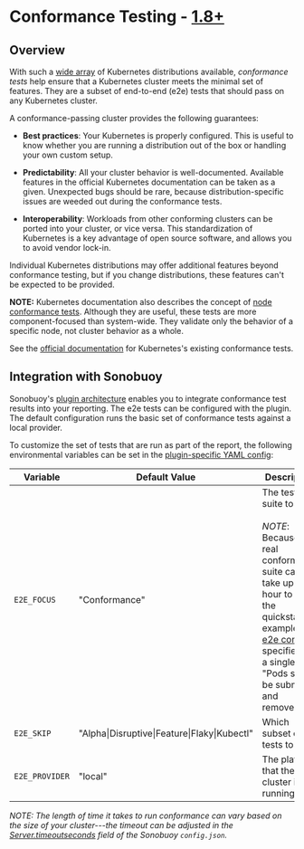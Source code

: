 # Conformance Testing - [1.8+][6]

## Overview

With such a [wide array][2] of Kubernetes distributions available, *conformance tests* help ensure that a Kubernetes cluster meets the minimal set of features. They are a subset of end-to-end (e2e) tests that should pass on any Kubernetes cluster.

A conformance-passing cluster provides the following guarantees:

* **Best practices**: Your Kubernetes is properly configured. This is useful to know whether you are running a distribution out of the box or handling your own custom setup.

* **Predictability**: All your cluster behavior is well-documented. Available features in the official Kubernetes documentation can be taken as a given. Unexpected bugs should be rare, because distribution-specific issues are weeded out during the conformance tests.

* **Interoperability**: Workloads from other conforming clusters can be ported into your cluster, or vice versa. This standardization of Kubernetes is a key advantage of open source software, and allows you to avoid vendor lock-in.

Individual Kubernetes distributions may offer additional features beyond conformance testing, but if you change distributions, these features can't be expected to be provided.

**NOTE:** Kubernetes documentation also describes the concept of [node conformance tests][3]. Although they are useful, these tests are more component-focused than system-wide. They validate only the behavior of a specific node, not cluster behavior as a whole.

See the [official documentation][4] for Kubernetes's existing conformance tests.

## Integration with Sonobuoy

Sonobuoy's [plugin architecture][5] enables you to integrate conformance test results into your reporting.  The e2e tests can be configured with the plugin. The default configuration runs the basic set of conformance tests against a local provider.

To customize the set of tests that are run as part of the report, the following environmental variables can be set in the [plugin-specific YAML config][7]:

| Variable | Default Value | Description |
|---|---|---|
| `E2E_FOCUS` | "Conformance" | The test suite to run.<br><br>*NOTE*: Because the real conformance suite can take up to an hour to run, the quickstart example's [e2e config][8] specifies just a single test, "Pods should be submitted and removed". |
| `E2E_SKIP` | "Alpha&#124;Disruptive&#124;Feature&#124;Flaky&#124;Kubectl" | Which subset of tests to skip |
| `E2E_PROVIDER` | "local" | The platform that the cluster is running on |

*NOTE: The length of time it takes to run conformance can vary based on the size of your cluster---the timeout can be adjusted in the [Server.timeoutseconds][9] field of the Sonobuoy `config.json`.*

[0]: #overview
[1]: #integration-with-sonobuoy
[2]: https://docs.google.com/spreadsheets/d/1LxSqBzjOxfGx3cmtZ4EbB_BGCxT_wlxW_xgHVVa23es/edit#gid=0
[3]: https://kubernetes.io/docs/admin/node-conformance/
[4]: https://github.com/kubernetes/community/blob/master/contributors/devel/e2e-tests.md#conformance-tests
[5]: plugins.md
[6]: https://github.com/kubernetes/kubernetes/issues/49313
[7]: ../plugins.d/e2e.tmpl
[8]: ../examples/quickstart.yaml#L133
[9]: ../examples/quickstart.yaml#L102
